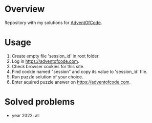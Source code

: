 # Overview
Repository with my solutions for [AdventOfCode](https://adventofcode.com/).

# Usage
1. Create empty file 'session_id' in root folder.
2. Log in https://adventofcode.com.
3. Check browser cookies for this site.
4. Find cookie named "session" and copy its value to 'session_id' file.
5. Run puzzle solution of your choice.
6. Enter aquired puzzle answer on https://adventofcode.com.

# Solved problems
- year 2022: all
